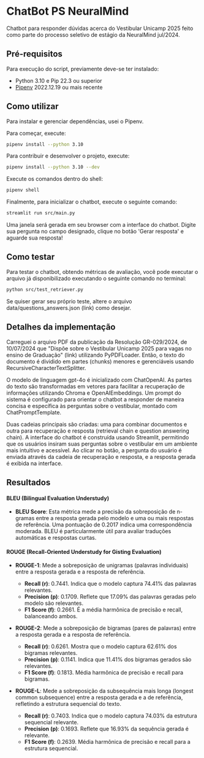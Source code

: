 # ChatBot PS NeuralMind
Chatbot para responder dúvidas acerca do Vestibular Unicamp 2025 feito como parte do processo seletivo de estágio da NeuralMind jul/2024.

## Pré-requisitos

Para execução do script, previamente deve-se ter instalado:
 - Python 3.10 e Pip 22.3 ou superior
 - [Pipenv](https://pipenv.pypa.io/en/latest/#install-pipenv-today) 2022.12.19 ou mais recente

## Como utilizar
Para instalar e gerenciar dependências, usei o Pipenv. 

Para começar, execute:
```bash
pipenv install --python 3.10
```

Para contribuir e desenvolver o projeto, execute:
```bash
pipenv install --python 3.10 --dev
```

Execute os comandos dentro do shell:
```bash
pipenv shell
```

Finalmente, para inicializar o chatbot, execute o seguinte comando:
```bash
streamlit run src/main.py
```

Uma janela será gerada em seu browser com a interface do chatbot. Digite sua pergunta no campo designado, clique no botão 'Gerar resposta' e aguarde sua resposta!

## Como testar

Para testar o chatbot, obtendo métricas de avaliação, você pode executar o arquivo já disponibilizado executando o seguinte comando no terminal:

```bash
python src/test_retriever.py
```

Se quiser gerar seu próprio teste, altere o arquivo data/questions_answers.json (link) como desejar.

## Detalhes da implementação
Carreguei o arquivo PDF da publicação da Resolução GR-029/2024, de 10/07/2024 que "Dispõe sobre o Vestibular Unicamp 2025 para vagas no ensino de Graduação" (link) utilizando PyPDFLoader. Então, o texto do documento é dividido em partes (chunks) menores e gerenciáveis usando RecursiveCharacterTextSplitter.

O modelo de linguagem gpt-4o é inicializado com ChatOpenAI. As partes do texto são transformadas em vetores para facilitar a recuperação de informações utilizando Chroma e OpenAIEmbeddings. Um prompt do sistema é configurado para orientar o chatbot a responder de maneira concisa e específica às perguntas sobre o vestibular, montado com ChatPromptTemplate.

Duas cadeias principais são criadas: uma para combinar documentos e outra para recuperação e resposta (retrieval chain e question answering chain). A interface do chatbot é construída usando Streamlit, permitindo que os usuários insiram suas perguntas sobre o vestibular em um ambiente mais intuitivo e acessível. Ao clicar no botão, a pergunta do usuário é enviada através da cadeia de recuperação e resposta, e a resposta gerada é exibida na interface.

## Resultados
#### BLEU (Bilingual Evaluation Understudy)
- **BLEU Score**: Esta métrica mede a precisão da sobreposição de n-gramas entre a resposta gerada pelo modelo e uma ou mais respostas de referência. Uma pontuação de 0.2017 indica uma correspondência moderada. BLEU é particularmente útil para avaliar traduções automáticas e respostas curtas.

#### ROUGE (Recall-Oriented Understudy for Gisting Evaluation)
- **ROUGE-1**: Mede a sobreposição de unigramas (palavras individuais) entre a resposta gerada e a resposta de referência.
  - **Recall (r)**: 0.7441. Indica que o modelo captura 74.41% das palavras relevantes.
  - **Precision (p)**: 0.1709. Reflete que 17.09% das palavras geradas pelo modelo são relevantes.
  - **F1 Score (f)**: 0.2661. É a média harmônica de precisão e recall, balanceando ambos.

- **ROUGE-2**: Mede a sobreposição de bigramas (pares de palavras) entre a resposta gerada e a resposta de referência.
  - **Recall (r)**: 0.6261. Mostra que o modelo captura 62.61% dos bigramas relevantes.
  - **Precision (p)**: 0.1141. Indica que 11.41% dos bigramas gerados são relevantes.
  - **F1 Score (f)**: 0.1813. Média harmônica de precisão e recall para bigramas.

- **ROUGE-L**: Mede a sobreposição da subsequência mais longa (longest common subsequence) entre a resposta gerada e a de referência, refletindo a estrutura sequencial do texto.
  - **Recall (r)**: 0.7403. Indica que o modelo captura 74.03% da estrutura sequencial relevante.
  - **Precision (p)**: 0.1693. Reflete que 16.93% da sequência gerada é relevante.
  - **F1 Score (f)**: 0.2639. Média harmônica de precisão e recall para a estrutura sequencial.
